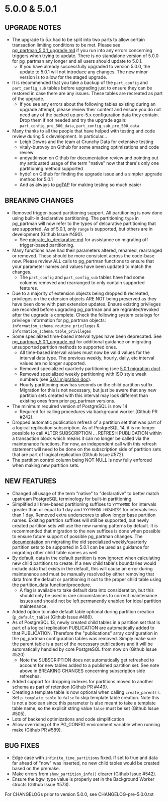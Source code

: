 5.0.0 & 5.0.1
=============
UPGRADE NOTES
-------------
 - The upgrade to 5.x had to be split into two parts to allow certain transaction limiting conditions to be met. Please see [pg_partman_5.0.1_upgrade.md](doc/pg_partman_5.0.1_upgrade.md) if you run into any errors concerning triggers when trying to update. There is no standalone version of 5.0.0 for pg_partman any longer and all users should update to 5.0.1.
    - If you have already successfully upgraded to version 5.0.0, the update to 5.0.1 will not introduce any changes. The new minor version is to allow for the staged upgrade.
 - It is recommended that you take a backup of the `part_config` and `part_config_sub` tables before upgrading just to ensure they can be restored in case there are any issues. These tables are recreated as part of the upgrade.
   - If you see any errors about the following tables existing during an upgrade attempt, please review their content and ensure you do not need any of the backed up pre-5.x configuration data they contain. Drop them if not needed and try the upgrade again: `part_config_pre_500_data`, `part_config_sub_pre_500_data`
 - Many thanks to all the people that have helped with testing and code review during 5.x development. In particular...
    - Leigh Downs and the team at Crunchy Data for extensive testing
    - vitaly-burovoy on Github for some amazing optimizations and code review
    - andyatkinson on Github for documentation review and pointing out my antiquated usage of the term "native" now that there's only one partitioning method supported
    - hyde1 on Github for finding the upgrade issue and a simpler upgrade method for 5.0.1
    - And as always to [pgTAP](https://pgtap.org/) for making testing so much easier

BREAKING CHANGES
----------------
 - Removed trigger-based partitioning support. All partitioning is now done using built-in declarative partitioning. The partitioning `type` in pg_partman will now refer to the types of delcarative partitioning that are supported. As of 5.0.1, only `range` is supported, but others are in development (Github Issue #490).
    - See [migrate_to_declarative.md](doc/migrate_to_declarative.md) for assistance on migrating off trigger-based partitioning.
 - Many functions have had their parameters altered, renamed, rearranged or removed. These should be more consistent across the code-base now. Please review ALL calls to pg_partman functions to ensure that your parameter names and values have been updated to match the changes.
    - The `part_config` and `part_config_sub` tables have had some columns removed and rearranged to only contain supported features.
 - Due to a majority of extension objects being dropped & recreated, privileges on the extension objects ARE NOT being preserved as they have been done with past extension updates. Ensure existing privileges are recorded before upgrading pg_partman and are regranted/revoked after the upgrade is complete. Check the following system catalogs for privilege information for pg_partman objects: `information_schema.routine_privileges` & `information_schema.table_privileges`
 - Some specialized time-based interval types have been deprecated. See [pg_partman_5.0.1_upgrade.md](doc/pg_partman_5.0.1_upgrade.md) for additional guidance on migrating unsupported partition methods to supported ones.
    - All time-based interval values must now be valid values for the interval data type. The previous weekly, hourly, daily, etc interval values are no longer supported.
    - Removed specialized quarterly partitioning (see [5.0.1 migration doc](doc/pg_partman_5.0.1_upgrade.md)).
    - Removed specialized weekly partitioning with ISO style week numbers (see [5.0.1 migration doc](doc/pg_partman_5.0.1_upgrade.md)).
    - Hourly partitioning now has seconds on the child partition suffix. Migration for this is not necessary, but just be aware that any new partition sets created with this interval may look different than existing ones from prior pg_partman versions.
 - The minimum required version of PostgreSQL is now 14
    - Required for calling procedures via background worker (Github PR #242).
 - Dropped automatic publication refresh of a partition set that was part of a logical replication subscription. As of PostgreSQL 14, it is no longer possible to call ALTER SUBSCRIPTION ... REFRESH PUBLICATION within a transaction block which means it can no longer be called via the maintenance functions. For now, an independent call with this refresh statement will need to be done on the subscription side of partition sets that are part of logical replication (Github Issue #572).
 - The partition control column being NOT NULL is now fully enforced when making new partition sets.

NEW FEATURES
------------
 - Changed all usage of the term "native" to "declarative" to better match upstream PostgreSQL terminology for built-in partitioning.
 - Simplified all time-based partitioning suffixes to `YYYYMMDD` for intervals greater than or equal to 1 day and `YYYYMMDD_HH24MISS` for intervals less than 1 day. Removed extra underscores to allow longer base partition names. Existing partition suffixes will still be supported, but newly created partition sets will use the new naming patterns by default. It is recommended that migration to the new suffixes is done when possible to ensure future support of possible pg_partman changes. The [documentation](doc/pg_partman_5.0.1_upgrade.md) on migrating the old specialized weekly/quarterly partition sets to be supported in 5.0.1 can be used as guidance for migrating other child table names as well.
 - By default, data in the default partition is now ignored when calculating new child partitions to create. If a new child table's boundaries would include data that exists in the default, this will cause an error during maintenance and must be manually resolved by either removing that data from the default or partitioning it out to the proper child table using the partition_data function/procedure.
    - A flag is available to take default data into consideration, but this should only be used in rare circumstances to correct maintenance issues and should not be left permanently enabled for ideal partition maintenance.
 - Added option to make default table optional during partition creation (`p_default_table`) (Github Issue #489).
 - As of PostgreSQL 13, newly created child tables in a partition set that is part of a logical replication PUBLICATION are automatically added to that PUBLICATION. Therefore the "publications" array configuration in the pg_partman configuration tables was removed. Simply make sure the parent table is a part of the necessary publications and it will be automatically handled by core PostgreSQL from now on (Github Issue #520)
    - Note the SUBSCRIPTION does not automatically get refreshed to account for new tables added to a published partition set. See note above in BREAKING CHANGES concerning subscription side refreshes.
 - Added support for dropping indexes for partitions moved to another schema as part of retention (Github PR #449).
 - Creating a template table is now optional when calling `create_parent()`. Set `p_template_table` to `false` to skip template table creation. Note this is not a boolean since this parameter is also meant to take a template table name, so the explicit string value `false` must be set (Github Issue #505).
 - Lots of backend optimizations and code simplification
 - Allow overriding of the PG_CONFIG environment variable when running make (Github PR #589).

BUG FIXES
---------
 - Edge case with `infinite_time_partitions` fixed. If set to true and data far ahead of "now" was inserted, no new child tables would be created based on the premake.
 - Make errors from `show_partition_info()` clearer (Github Issue #542).
 - Ensure the bgw_type value is properly set in the Background Worker structs (Github Issue #573).


For CHANGELOGs prior to version 5.0.0, see CHANGELOG-pre-5.0.0.txt
